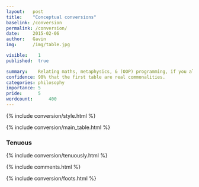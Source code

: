 ```yaml
---
layout:   post
title:    "Conceptual conversions"
baselink: /conversion
permalink: /conversion/
date:     2015-02-06
author:   Gavin 
img:      /img/table.jpg

visible:    1
published:  true

summary:    Relating maths, metaphysics, & (OOP) programming, if you already know one.
confidence: 90% that the first table are real commonalities.
categories: philosophy
importance: 5
pride:      5
wordcount:      400
---
```



{%  include conversion/style.html    %}

{%  include conversion/main_table.html    %}


<div class="accordion">
  <h3>Tenuous</h3>
  <div>
    {%  include conversion/tenuously.html    %}
  </div>
</div>


{%  include comments.html %}

{%  include conversion/foots.html    %}
